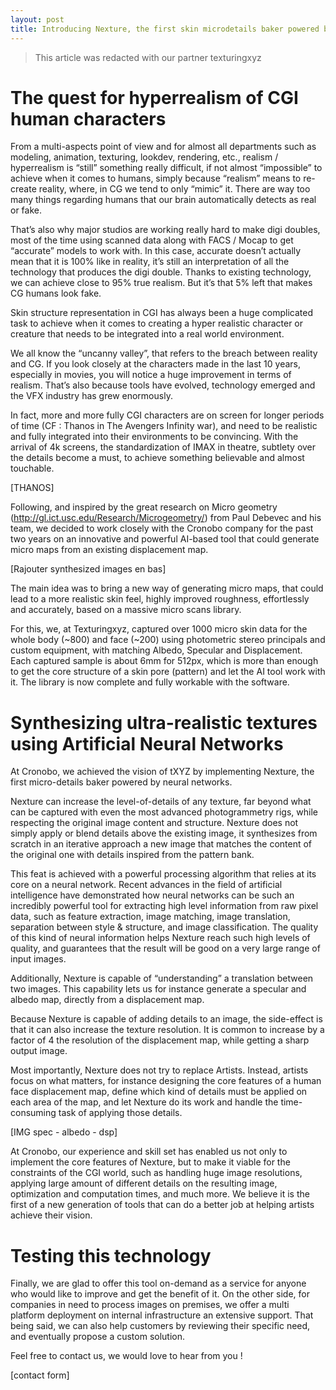 ```yaml
---
layout: post
title: Introducing Nexture, the first skin microdetails baker powered by artificial neural networks
---
```


> This article was redacted with our partner texturingxyz

# The quest for hyperrealism of CGI human characters

From a multi-aspects point of view and for almost all departments such as modeling, animation, texturing, lookdev, rendering, etc., realism / hyperrealism is “still” something really difficult, if not almost “impossible”  to achieve when it comes to humans, simply because “realism” means to re-create reality, where, in CG we tend to only “mimic” it. There are way too many things regarding humans that our brain automatically detects as real or fake.

That’s also why major studios are working really hard to make digi doubles, most of the time using scanned data along with FACS / Mocap to get “accurate” models to work with. In this case, accurate doesn’t actually mean that it is 100% like in reality, it’s still an interpretation of all the technology that produces the digi double. Thanks to existing technology, we can achieve close to 95% true realism. But it’s that 5% left that makes CG humans look fake.

Skin structure representation in CGI has always been a huge complicated task to achieve when it comes to creating a hyper realistic character or creature that needs to be integrated into a real world environment.

We all know the “uncanny valley”, that refers to the breach between reality and CG. If you look closely at the characters made in the last 10 years, especially in movies, you will notice a huge improvement in terms of realism. That’s also because tools have evolved, technology emerged and the VFX industry has grew enormously.

In fact, more and more fully CGI characters are on screen for longer periods of time (CF : Thanos in The Avengers Infinity war), and need to be realistic and fully integrated into their environments to be convincing. With the arrival of 4k screens, the standardization of IMAX in theatre, subtlety over the details become a must, to achieve something believable and almost touchable.

[THANOS]

Following, and inspired by the great research on Micro geometry (http://gl.ict.usc.edu/Research/Microgeometry/) from Paul Debevec and his team, we decided to work closely with the Cronobo company for the past two years on an innovative and powerful AI-based tool that could generate micro maps from an existing displacement map.

[Rajouter synthesized images en bas]

The main idea was to bring a new way of generating micro maps, that could lead to a more realistic skin feel, highly improved roughness, effortlessly and accurately, based on a massive micro scans library.

For this, we, at Texturingxyz, captured over 1000 micro skin data for the whole body (~800) and face (~200) using photometric stereo principals and custom equipment, with matching Albedo, Specular and Displacement.
Each captured sample is about 6mm for 512px, which is more than enough to get the core structure of a skin pore (pattern) and let the AI tool work with it. The library is now complete and fully workable with the software.

# Synthesizing ultra-realistic textures using Artificial Neural Networks

At Cronobo, we achieved the vision of tXYZ by implementing Nexture, the first micro-details baker powered by neural networks.

Nexture can increase the level-of-details of any texture, far beyond what can be captured with even the most advanced photogrammetry rigs, while respecting the original image content and structure. Nexture does not simply apply or blend details above the existing image, it synthesizes from scratch in an iterative approach a new image that matches the content of the original one with details inspired from the pattern bank.

This feat is achieved with a powerful processing algorithm that relies at its core on a neural network. Recent advances in the field of artificial intelligence have demonstrated how neural networks can be such an incredibly powerful tool for extracting high level information from raw pixel data, such as feature extraction, image matching, image translation, separation between style & structure, and image classification. The quality of this kind of neural information helps Nexture reach such high levels of quality, and guarantees that the result will be good on a very large range of input images.

Additionally, Nexture is capable of “understanding” a translation between two images. This capability lets us for instance generate a specular and albedo map, directly from a displacement map.

Because Nexture is capable of adding details to an image, the side-effect is that it can also increase the texture resolution. It is common to increase by a factor of 4 the resolution of the displacement map, while getting a sharp output image.

Most importantly, Nexture does not try to replace Artists. Instead, artists focus on what matters, for instance designing the core features of a human face displacement map, define which kind of details must be applied on each area of the map, and let Nexture do its work and handle the time-consuming task of applying those details.

[IMG spec - albedo - dsp]

At Cronobo, our experience and skill set has enabled us not only to implement the core features of Nexture, but to make it viable for the constraints of the CGI world, such as handling huge image resolutions, applying large amount of different details on the resulting image, optimization and computation times, and much more. We believe it is the first of a new generation of tools that can do a better job at helping artists achieve their vision.

# Testing this technology

Finally, we are glad to offer this tool on-demand as a service for anyone who would like to improve and get the benefit of it.
On the other side, for companies in need to process images on premises, we offer a multi platform deployment on internal infrastructure an extensive support.
That being said, we can also help customers by reviewing their specific need, and eventually propose a custom solution.

Feel free to contact us, we would love to hear from you !

[contact form]
